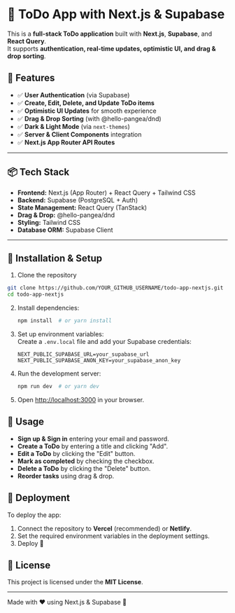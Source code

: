 # 📝 ToDo App with Next.js & Supabase

This is a **full-stack ToDo application** built with **Next.js**, **Supabase**, and **React Query**.  
It supports **authentication, real-time updates, optimistic UI, and drag & drop sorting**.

## 🚀 Features
- ✅ **User Authentication** (via Supabase)
- ✅ **Create, Edit, Delete, and Update ToDo items**
- ✅ **Optimistic UI Updates** for smooth experience
- ✅ **Drag & Drop Sorting** (with @hello-pangea/dnd)
- ✅ **Dark & Light Mode** (via `next-themes`)
- ✅ **Server & Client Components** integration
- ✅ **Next.js App Router API Routes**

---

## 📦 **Tech Stack**
- **Frontend:** Next.js (App Router) + React Query + Tailwind CSS
- **Backend:** Supabase (PostgreSQL + Auth)
- **State Management:** React Query (TanStack)
- **Drag & Drop:** @hello-pangea/dnd
- **Styling:** Tailwind CSS
- **Database ORM:** Supabase Client

---

## 🔧 **Installation & Setup**

1. Clone the repository
```sh
git clone https://github.com/YOUR_GITHUB_USERNAME/todo-app-nextjs.git
cd todo-app-nextjs
```

2. Install dependencies:
   ```sh
   npm install  # or yarn install
   ```

3. Set up environment variables:  
   Create a `.env.local` file and add your Supabase credentials:
   ```env
   NEXT_PUBLIC_SUPABASE_URL=your_supabase_url
   NEXT_PUBLIC_SUPABASE_ANON_KEY=your_supabase_anon_key
   ```

4. Run the development server:
   ```sh
   npm run dev  # or yarn dev
   ```

5. Open [http://localhost:3000](http://localhost:3000) in your browser.

## 🎯 Usage
- **Sign up & Sign in** entering your email and password.
- **Create a ToDo** by entering a title and clicking "Add".
- **Edit a ToDo** by clicking the "Edit" button.
- **Mark as completed** by checking the checkbox.
- **Delete a ToDo** by clicking the "Delete" button.
- **Reorder tasks** using drag & drop.

## 🚀 Deployment
To deploy the app:
1. Connect the repository to **Vercel** (recommended) or **Netlify**.
2. Set the required environment variables in the deployment settings.
3. Deploy 🚀

## 📜 License
This project is licensed under the **MIT License**.

---

Made with ❤️ using Next.js & Supabase 🚀